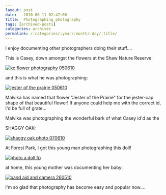 ```yaml
---
layout: post
date:	2010-06-11 02:47:00
title:  Photographing photography
tags: [archived-posts]
categories: archives
permalink: /:categories/:year/:month/:day/:title/
---
```

I enjoy documenting other photographers doing their stuff....


This is Casey, down amongst the flowers at the Shaw Nature Reserve:


<a href="http://s967.photobucket.com/albums/ae160/pedoral/?action=view&current=IMG_6116.jpg" target="_blank"><img src="http://i967.photobucket.com/albums/ae160/pedoral/IMG_6116.jpg" border="0" alt="kc flower photography 050610"></a>


and this is what he was photographing:


<a href="http://s967.photobucket.com/albums/ae160/pedoral/?action=view&current=JestersofthePrairie.jpg" target="_blank"><img src="http://i967.photobucket.com/albums/ae160/pedoral/JestersofthePrairie.jpg" border="0" alt="jester of the prairie 050610"></a>

<lj-cut text="a few more images">

Malvika has named that flower "Jester of the Prairie" for the jester-cap shape of that beautiful flower! If anyone could help me with the correct id, I'd be full of grate...



Malvika was photographing the wonderful bark of what Casey id'd as the 

SHAGGY OAK:


<a href="http://s967.photobucket.com/albums/ae160/pedoral/?action=view&current=IMG_6118-1.jpg" target="_blank"><img src="http://i967.photobucket.com/albums/ae160/pedoral/IMG_6118-1.jpg" border="0" alt="shaggy oak photo 070610"></a>


At Forest Park, I got this young man photographing this doll!


<a href="http://s967.photobucket.com/albums/ae160/pedoral/?action=view&current=IMG_5949.jpg" target="_blank"><img src="http://i967.photobucket.com/albums/ae160/pedoral/IMG_5949.jpg" border="0" alt="photo a doll fp"></a>

at home, this young mother was documenting her baby:


<a href="http://s967.photobucket.com/albums/ae160/pedoral/?action=view&current=IMG_5556.jpg" target="_blank"><img src="http://i967.photobucket.com/albums/ae160/pedoral/IMG_5556.jpg" border="0" alt="band aid and camera 260510"></a>

</lj-cut>


I'm so glad that photography has become easy and popular now....

